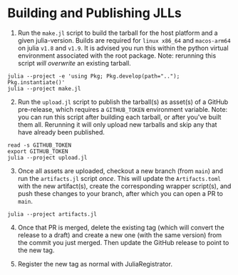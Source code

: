 # Building and Publishing JLLs

1. Run the `make.jl` script to build the tarball for the host platform and a given julia-version.
Builds are required for `linux x86_64` and `macos-arm64` on julia `v1.8` and `v1.9`.
It is advised you run this within the python virtual environment associated with the root package.
Note: rerunning this script _will overwrite_ an existing tarball.
```
julia --project -e 'using Pkg; Pkg.develop(path=".."); Pkg.instantiate()'
julia --project make.jl
```

2. Run the `upload.jl` script to publish the tarball(s) as asset(s) of a GitHub pre-release, which requires a `GITHUB_TOKEN` environment variable.
Note: you can run this script after building each tarball, or after you've built them all. Rerunning it will only upload new tarballs and skip any that have already been published.
```
read -s GITHUB_TOKEN
export GITHUB_TOKEN
julia --project upload.jl
```

3. Once all assets are uploaded, checkout a new branch (from `main`) and run the `artifacts.jl` script _once_.
This will update the `Artifacts.toml` with the new artifact(s), create the corresponding wrapper script(s), and push these changes to your branch, after which you can open a PR to `main`.
```
julia --project artifacts.jl
```
<!-- TODO: The CI workflows for this PR can run successfully and the referenced artifacts will be accessible. -->

4. Once that PR is merged, delete the existing tag (which will convert the release to a draft) and create a new one (with the same version) from the commit you just merged.
Then update the GitHub release to point to the new tag.

5. Register the new tag as normal with JuliaRegistrator.
